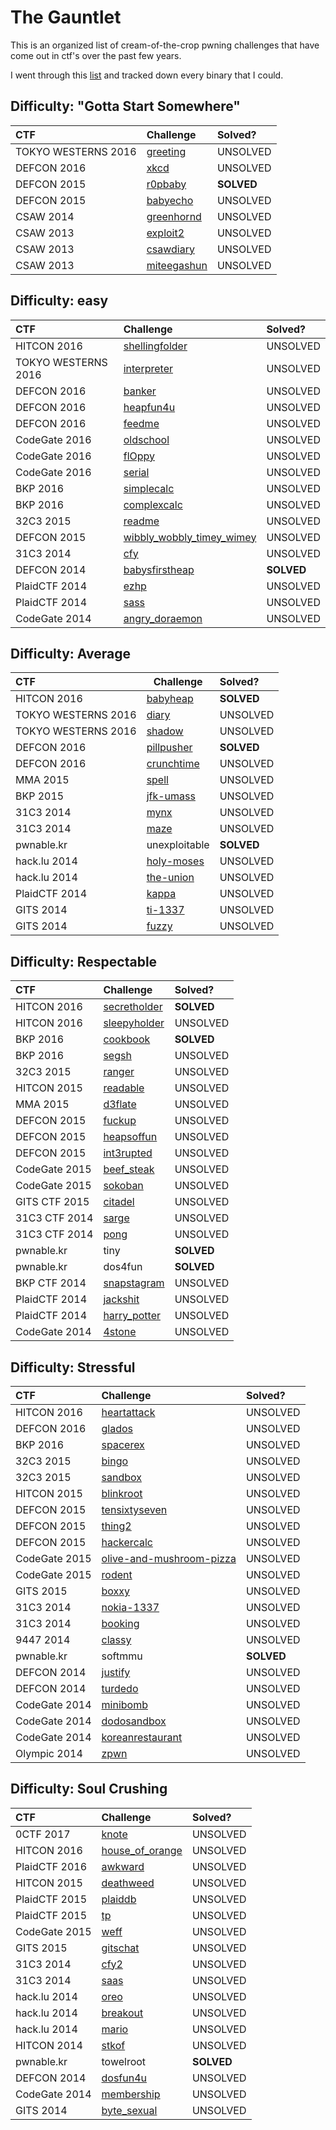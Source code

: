 # The Gauntlet

This is an organized list of cream-of-the-crop pwning challenges that have come out in ctf's over the past few years.

I went through this [list](https://pastebin.com/uyifxgPu) and tracked down every binary that I could.

## Difficulty: "Gotta Start Somewhere"

| CTF                   | Challenge                                                                                         | Solved?       |
|:----------------------|:--------------------------------------------------------------------------------------------------|:--------------|
| TOKYO WESTERNS 2016   | [greeting](https://github.com/aidielse/pwning/tree/master/gotta_start_somewhere/greeting)         | UNSOLVED      |
| DEFCON 2016           | [xkcd](https://github.com/aidielse/pwning/tree/master/gotta_start_somewhere/xkcd)                 | UNSOLVED      |
| DEFCON 2015           | [r0pbaby](https://github.com/aidielse/pwning/tree/master/gotta_start_somewhere/r0pbaby)           | __SOLVED__    |
| DEFCON 2015           | [babyecho](https://github.com/aidielse/pwning/tree/master/gotta_start_somewhere/babyecho)         | UNSOLVED      |
| CSAW 2014             | [greenhornd](https://github.com/aidielse/pwning/tree/master/gotta_start_somewhere/greenhornd)     | UNSOLVED      |
| CSAW 2013             | [exploit2](https://github.com/aidielse/pwning/tree/master/gotta_start_somewhere/exploit2)         | UNSOLVED      |
| CSAW 2013             | [csawdiary](https://github.com/aidielse/pwning/tree/master/gotta_start_somewhere/csawdiary)       | UNSOLVED      |
| CSAW 2013             | [miteegashun](https://github.com/aidielse/pwning/tree/master/gotta_start_somewhere/miteegashun)   | UNSOLVED      |
 
## Difficulty: easy

| CTF                   | Challenge                                                                                                     | Solved?       |
|:----------------------|:--------------------------------------------------------------------------------------------------------------|:--------------|
| HITCON  2016          | [shellingfolder](https://github.com/aidielse/pwning/tree/master/easy/shellingfolder)                          | UNSOLVED      |
| TOKYO WESTERNS 2016   | [interpreter](https://github.com/aidielse/pwning/tree/master/easy/interpreter)                                | UNSOLVED      |
| DEFCON 2016           | [banker](https://github.com/aidielse/pwning/tree/master/easy/banker)                                          | UNSOLVED      |
| DEFCON 2016           | [heapfun4u](https://github.com/aidielse/pwning/tree/master/easy/heapfun4u)                                    | UNSOLVED      |
| DEFCON 2016           | [feedme](https://github.com/aidielse/pwning/tree/master/easy/feedme)                                          | UNSOLVED      |
| CodeGate 2016         | [oldschool](https://github.com/aidielse/pwning/tree/master/easy/oldschool)                                    | UNSOLVED      |
| CodeGate 2016         | [flOppy](https://github.com/aidielse/pwning/tree/master/easy/fl0ppy)                                          | UNSOLVED      |
| CodeGate 2016         | [serial](https://github.com/aidielse/pwning/tree/master/easy/serial)                                          | UNSOLVED      |
| BKP 2016              | [simplecalc](https://github.com/aidielse/pwning/tree/master/easy/simplecalc)                                  | UNSOLVED      |
| BKP 2016              | [complexcalc](https://github.com/aidielse/pwning/tree/master/easy/complexcalc)                                | UNSOLVED      |
| 32C3 2015             | [readme](https://github.com/aidielse/pwning/tree/master/easy/readme)                                          | UNSOLVED      |
| DEFCON 2015           | [wibbly\_wobbly\_timey\_wimey](https://github.com/aidielse/pwning/tree/master/easy/wibbly_wobbly_timey_wimey) | UNSOLVED      |
| 31C3 2014             | [cfy](https://github.com/aidielse/pwning/tree/master/easy/cfy)                                                | UNSOLVED      |
| DEFCON 2014           | [babysfirstheap](https://github.com/aidielse/pwning/tree/master/easy/babysfirstheap)                          | __SOLVED__    |
| PlaidCTF 2014         | [ezhp](https://github.com/aidielse/pwning/tree/master/easy/ezhp)                                              | UNSOLVED      |
| PlaidCTF 2014         | [sass](https://github.com/aidielse/pwning/tree/master/easy/sass)                                              | UNSOLVED      |
| CodeGate 2014         | [angry\_doraemon](https://github.com/aidielse/pwning/tree/master/easy/angry_doraemon)                         | UNSOLVED      |
 
## Difficulty: Average

| CTF                   | Challenge                                                                             | Solved?       |
|:----------------------|---------------------------------------------------------------------------------------|:--------------|
| HITCON 2016           | [babyheap](https://github.com/aidielse/pwning/tree/master/average/babyheap)           | __SOLVED__    |
| TOKYO WESTERNS 2016   | [diary](https://github.com/aidielse/pwning/tree/master/average/diary)                 | UNSOLVED      |
| TOKYO WESTERNS 2016   | [shadow](https://github.com/aidielse/pwning/tree/master/average/shadow)               | UNSOLVED      |
| DEFCON 2016           | [pillpusher](https://github.com/aidielse/pwning/tree/master/average/pillpusher)       | __SOLVED__    |
| DEFCON 2016           | [crunchtime](https://github.com/aidielse/pwning/tree/master/average/crunchtime)       | UNSOLVED      |
| MMA 2015              | [spell](https://github.com/aidielse/pwning/tree/master/average/spell)                 | UNSOLVED      |
| BKP 2015              | [jfk-umass](https://github.com/aidielse/pwning/tree/master/average/jfk-umass)         | UNSOLVED      |
| 31C3 2014             | [mynx](https://github.com/aidielse/pwning/tree/master/average/mynx)                   | UNSOLVED      |
| 31C3 2014             | [maze](https://github.com/aidielse/pwning/tree/master/average/maze)                   | UNSOLVED      |
| pwnable.kr            | unexploitable                                                                         | __SOLVED__    |
| hack.lu 2014          | [holy-moses](https://github.com/aidielse/pwning/tree/master/average/holy-moses)       | UNSOLVED      |
| hack.lu 2014          | [the-union](https://github.com/aidielse/pwning/tree/master/average/the-union)         | UNSOLVED      |
| PlaidCTF 2014         | [kappa](https://github.com/aidielse/pwning/tree/master/average/kappa)                 | UNSOLVED      |
| GITS 2014             | [ti-1337](https://github.com/aidielse/pwning/tree/master/average/ti-1337)             | UNSOLVED      |
| GITS 2014             | [fuzzy](https://github.com/aidielse/pwning/tree/master/average/fuzzy)                 | UNSOLVED      |

## Difficulty: Respectable

| CTF           | Challenge                                                                                 | Solved?       |
|:--------------|:------------------------------------------------------------------------------------------|:--------------|
| HITCON 2016   | [secretholder](https://github.com/aidielse/pwning/tree/master/respectable/secretholder)   | __SOLVED__    |
| HITCON 2016   | [sleepyholder](https://github.com/aidielse/pwning/tree/master/respectable/sleepyholder)   | UNSOLVED      |
| BKP 2016      | [cookbook](https://github.com/aidielse/pwning/tree/master/respectable/cookbook)           | __SOLVED__    |
| BKP 2016      | [segsh](https://github.com/aidielse/pwning/tree/master/respectable/segsh)                 | UNSOLVED      |
| 32C3 2015     | [ranger](https://github.com/aidielse/pwning/tree/master/respectable/ranger)               | UNSOLVED      |
| HITCON 2015   | [readable](https://github.com/aidielse/pwning/tree/master/respectable/readable)           | UNSOLVED      |
| MMA 2015      | [d3flate](https://github.com/aidielse/pwning/tree/master/respectable/d3flate)             | UNSOLVED      |
| DEFCON 2015   | [fuckup](https://github.com/aidielse/pwning/tree/master/respectable/fuckup)               | UNSOLVED      |
| DEFCON 2015   | [heapsoffun](https://github.com/aidielse/pwning/tree/master/respectable/heapsoffun)       | UNSOLVED      |
| DEFCON 2015   | [int3rupted](https://github.com/aidielse/pwning/tree/master/respectable/int3rupted)       | UNSOLVED      |
| CodeGate 2015 | [beef\_steak](https://github.com/aidielse/pwning/tree/master/respectable/beef_steak)      | UNSOLVED      |
| CodeGate 2015 | [sokoban](https://github.com/aidielse/pwning/tree/master/respectable/sokoban)             | UNSOLVED      |
| GITS CTF 2015 | [citadel](https://github.com/aidielse/pwning/tree/master/respectable/citadel)             | UNSOLVED      |
| 31C3 CTF 2014 | [sarge](https://github.com/aidielse/pwning/tree/master/respectable/sarge)                 | UNSOLVED      |
| 31C3 CTF 2014 | [pong](https://github.com/aidielse/pwning/tree/master/respectable/pong)                   | UNSOLVED      |
| pwnable.kr    | tiny                                                                                      | __SOLVED__    |
| pwnable.kr    | dos4fun                                                                                   | __SOLVED__    |
| BKP CTF 2014  | [snapstagram](https://github.com/aidielse/pwning/tree/master/respectable/snapstagram)     | UNSOLVED      |
| PlaidCTF 2014 | [jackshit](https://github.com/aidielse/pwning/tree/master/respectable/jackshit)           | UNSOLVED      |
| PlaidCTF 2014 | [harry\_potter](https://github.com/aidielse/pwning/tree/master/respectable/harry_potter)  | UNSOLVED      |
| CodeGate 2014 | [4stone](https://github.com/aidielse/pwning/tree/master/respectable/4stone)               | UNSOLVED      |
 
## Difficulty: Stressful

| CTF           | Challenge                                                                                                         | Solved?       |
|:--------------|:------------------------------------------------------------------------------------------------------------------|:--------------|
| HITCON 2016   | [heartattack](https://github.com/aidielse/pwning/tree/master/stressful/heartattack)                               | UNSOLVED      |
| DEFCON 2016   | [glados](https://github.com/aidielse/pwning/tree/master/stressful/glados)                                         | UNSOLVED      |
| BKP 2016      | [spacerex](https://github.com/aidielse/pwning/tree/master/stressful/spacerex)                                     | UNSOLVED      |
| 32C3 2015     | [bingo](https://github.com/aidielse/pwning/tree/master/stressful/bingo)                                           | UNSOLVED      |
| 32C3 2015     | [sandbox](https://github.com/aidielse/pwning/tree/master/stressful/sandbox)                                       | UNSOLVED      |
| HITCON 2015   | [blinkroot](https://github.com/aidielse/pwning/tree/master/stressful/blinkroot)                                   | UNSOLVED      |
| DEFCON 2015   | [tensixtyseven](https://github.com/aidielse/pwning/tree/master/stressful/tensixtyseven)                           | UNSOLVED      |
| DEFCON 2015   | [thing2](https://github.com/aidielse/pwning/tree/master/stressful/thing2)                                         | UNSOLVED      |
| DEFCON 2015   | [hackercalc](https://github.com/aidielse/pwning/tree/master/stressful/hackercalc)                                 | UNSOLVED      |
| CodeGate 2015 | [olive-and-mushroom-pizza](https://github.com/aidielse/pwning/tree/master/stressful/olive-and-mushroom-pizza)     | UNSOLVED      |
| CodeGate 2015 | [rodent](https://github.com/aidielse/pwning/tree/master/stressful/rodent)                                         | UNSOLVED      |
| GITS 2015     | [boxxy](https://github.com/aidielse/pwning/tree/master/stressful/boxxy)                                           | UNSOLVED      |
| 31C3 2014     | [nokia-1337](https://github.com/aidielse/pwning/tree/master/stressful/nokia-1337)                                 | UNSOLVED      |
| 31C3 2014     | [booking](https://github.com/aidielse/pwning/tree/master/stressful/booking)                                       | UNSOLVED      |
| 9447 2014     | [classy](https://github.com/aidielse/pwning/tree/master/stressful/classy)                                         | UNSOLVED      |
| pwnable.kr    | softmmu                                                                                                           | __SOLVED__    |
| DEFCON 2014   | [justify](https://github.com/aidielse/pwning/tree/master/stressful/justify)                                       | UNSOLVED      |
| DEFCON 2014   | [turdedo](https://github.com/aidielse/pwning/tree/master/stressful/turdedo)                                       | UNSOLVED      |
| CodeGate 2014 | [minibomb](https://github.com/aidielse/pwning/tree/master/stressful/minibomb)                                     | UNSOLVED      |
| CodeGate 2014 | [dodosandbox](https://github.com/aidielse/pwning/tree/master/stressful/dodosandbox)                               | UNSOLVED      |
| CodeGate 2014 | [koreanrestaurant](https://github.com/aidielse/pwning/tree/master/stressful/koreanrestaurant)                     | UNSOLVED      |
| Olympic 2014  | [zpwn](https://github.com/aidielse/pwning/tree/master/stressful/zpwn)                                             | UNSOLVED      |

## Difficulty: Soul Crushing

| CTF           | Challenge                                                                                 | Solved?       |
|:--------------|:------------------------------------------------------------------------------------------|:--------------|
| 0CTF 2017     | [knote](https://github.com/aidielse/pwning/tree/master/Hard/knote)                        | UNSOLVED      |
| HITCON 2016   | [house\_of\_orange](https://github.com/aidielse/pwning/tree/master/Hard/house_of_orange)  | UNSOLVED      |
| PlaidCTF 2016 | [awkward](https://github.com/aidielse/pwning/tree/master/Hard/awkward)                    | UNSOLVED      |
| HITCON 2015   | [deathweed](https://github.com/aidielse/pwning/tree/master/Hard/deathweed)                | UNSOLVED      |
| PlaidCTF 2015 | [plaiddb](https://github.com/aidielse/pwning/tree/master/Hard/plaiddb)                    | UNSOLVED      |
| PlaidCTF 2015 | [tp](https://github.com/aidielse/pwning/tree/master/Hard/tp)                              | UNSOLVED      |
| CodeGate 2015 | [weff](https://github.com/aidielse/pwning/tree/master/Hard/weff)                          | UNSOLVED      |
| GITS 2015     | [gitschat](https://github.com/aidielse/pwning/tree/master/Hard/gitschat)                  | UNSOLVED      |
| 31C3 2014     | [cfy2](https://github.com/aidielse/pwning/tree/master/Hard/cfy2)                          | UNSOLVED      |
| 31C3 2014     | [saas](https://github.com/aidielse/pwning/tree/master/Hard/saas)                          | UNSOLVED      |
| hack.lu 2014  | [oreo](https://github.com/aidielse/pwning/tree/master/Hard/oreo)                          | UNSOLVED      |
| hack.lu 2014  | [breakout](https://github.com/aidielse/pwning/tree/master/Hard/breakout)                  | UNSOLVED      |
| hack.lu 2014  | [mario](https://github.com/aidielse/pwning/tree/master/Hard/mario)                        | UNSOLVED      |
| HITCON 2014   | [stkof](https://github.com/aidielse/pwning/tree/master/Hard/stkof)                        | UNSOLVED      |
| pwnable.kr    | towelroot                                                                                 | __SOLVED__    |
| DEFCON 2014   | [dosfun4u](https://github.com/aidielse/pwning/tree/master/Hard/dosfun4u)                  | UNSOLVED      |
| CodeGate 2014 | [membership](https://github.com/aidielse/pwning/tree/master/Hard/membership)              | UNSOLVED      |
| GITS 2014     | [byte\_sexual](https://github.com/aidielse/pwning/tree/master/Hard/byte_sexual)           | UNSOLVED      |
